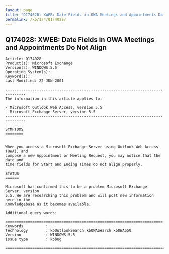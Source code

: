 ```yaml
---
layout: page
title: "Q174028: XWEB: Date Fields in OWA Meetings and Appointments Do Not Align"
permalink: /kb/174/Q174028/
---
```


## Q174028: XWEB: Date Fields in OWA Meetings and Appointments Do Not Align

	Article: Q174028
	Product(s): Microsoft Exchange
	Version(s): WINDOWS:5.5
	Operating System(s): 
	Keyword(s): 
	Last Modified: 22-JUN-2001
	
	-------------------------------------------------------------------------------
	The information in this article applies to:
	
	- Microsoft Outlook Web Access, version 5.5 
	- Microsoft Exchange Server, version 5.5 
	-------------------------------------------------------------------------------
	
	SYMPTOMS
	========
	
	
	When you access a Microsoft Exchange Server using Outlook Web Access (OWA), and
	compose a new Appointment or Meeting Request, you may notice that the date and
	time fields for Start and Ending Times do not align properly.
	
	STATUS
	======
	
	Microsoft has confirmed this to be a problem Microsoft Exchange Server, version
	5.5. We are researching this problem and will post new information here in the
	Knowledgebase as it becomes available.
	
	Additional query words:
	
	======================================================================
	Keywords          :  
	Technology        : kbOutlookSearch kbOWASearch kbOWA550
	Version           : WINDOWS:5.5
	Issue type        : kbbug
	
	=============================================================================
	
